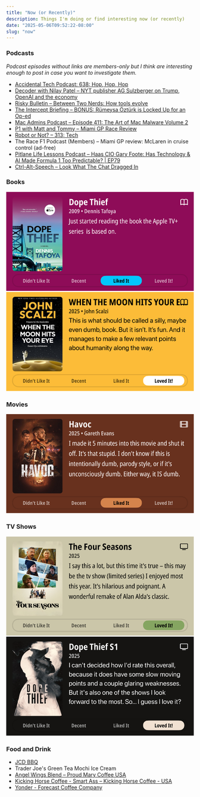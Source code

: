 ```yaml
---
title: "Now (or Recently)"
description: Things I'm doing or find interesting now (or recently)
date: "2025-05-06T09:52:22-08:00"
slug: "now"
---
```


### Podcasts

*Podcast episodes without links are members-only but I think are interesting enough to post in case you want to investigate them.*

- [Accidental Tech Podcast: 638: Hop, Hop, Hop](https://atp.fm/638)
- [Decoder with Nilay Patel – NYT publisher AG Sulzberger on Trump, OpenAI and the economy](https://overcast.fm/+QLduCwnH8)
- [Risky Bulletin – Between Two Nerds: How tools evolve](https://overcast.fm/+5Sl8jPRm0)
- [The Intercept Briefing – BONUS: Rümeysa Öztürk is Locked Up for an Op-ed](https://overcast.fm/+2EOrlMYk0)
- [Mac Admins Podcast – Episode 411: The Art of Mac Malware Volume 2](https://overcast.fm/+OG8zIayI0)
- [P1 with Matt and Tommy – Miami GP Race Review](https://overcast.fm/+_U3r6Wk2o)
- [Robot or Not? – 313: Tech](https://overcast.fm/+Ep2Smt5NA)
- The Race F1 Podcast (Members) – Miami GP review: McLaren in cruise control (ad-free)
- [Pitlane Life Lessons Podcast – Haas CIO Gary Foote: Has Technology & AI Made Formula 1 Too Predictable? | EP79](https://overcast.fm/+pr7O70fzw)
- [Ctrl-Alt-Speech – Look What The Chat Dragged In](https://overcast.fm/+BHRYGrfWhs)

### Books

[<span hidden>Dope Thief • 2009 • Dennis Tafoya Just started reading the book the Apple TV+ series is based on. • Liked It</span>
![Dope Thief • 2009 • Dennis Tafoya Just started reading the book the Apple TV+ series is based on. • Liked It](../../assets/images/posts/PngImage40Bd9F28480-review-625a28b3-ad34-42d4-bcc1-410daf6cb486.png)](/images/posts/PngImage40Bd9F28480-review-625a28b3-ad34-42d4-bcc1-410daf6cb486.jpg)
[<span hidden>When the Moon Hits Your Eye • 2025 • John Scalzi This is what should be called a silly, maybe even dumb, book. But it isn't. It's fun. And it manages to make a few relevant points about humanity along the way. • Loved It!</span>
![When the Moon Hits Your Eye • 2025 • John Scalzi This is what should be called a silly, maybe even dumb, book. But it isn't. It's fun. And it manages to make a few relevant points about humanity along the way. • Loved It!](../../assets/images/posts/PngImage478AB806140-review-c6ab51ae-7a02-4f74-b2df-dc93d7044ffe.png)](/images/posts/PngImage478AB806140-review-c6ab51ae-7a02-4f74-b2df-dc93d7044ffe.jpg)

### Movies

[<span hidden>Havoc • 2025 • Gareth Evans • I made it 5 minutes into this movie and shut it off. It's that stupid. I don't know if this is intentionally dumb, parody style, or if it's unconsciously dumb. Either way, it IS dumb. • Didn't Like It</span>
![Havoc • 2025 • Gareth Evans • I made it 5 minutes into this movie and shut it off. It's that stupid. I don't know if this is intentionally dumb, parody style, or if it's unconsciously dumb. Either way, it IS dumb. • Didn't Like It](../../assets/images/posts/PngImage4Dfe875FA10-review-32855506-9d88-42ca-b103-16d3720538ae.png)](/images/posts/PngImage4Dfe875FA10-review-32855506-9d88-42ca-b103-16d3720538ae.jpg)

### TV Shows

[<span hidden>The Four Seasons • 2025 • I say this a lot, but this time it's true - this may be the tv show (limited series) I enjoyed most this year. It's hilarious and poignant. A wonderful remake of Alan Alda's classic. • Loved It!</span>
![The Four Seasons • 2025 • I say this a lot, but this time it's true - this may be the tv show (limited series) I enjoyed most this year. It's hilarious and poignant. A wonderful remake of Alan Alda's classic. • Loved It!](../../assets/images/posts/PngImage4AdaA81BB80-review-bd8dd383-666c-455d-924d-c68ef4d41912.png)](/images/posts/PngImage4AdaA81BB80-review-bd8dd383-666c-455d-924d-c68ef4d41912.jpg)
[<span hidden>Dope Thief S1 • 2025 • I can't decided how l'd rate this overall, because it does have some slow moving points and a couple glaring weaknesses. But it's also one of the shows I look forward to the most. So... I guess I love it? • Loved It!</span>
![Dope Thief S1 • 2025 • I can't decided how l'd rate this overall, because it does have some slow moving points and a couple glaring weaknesses. But it's also one of the shows I look forward to the most. So... I guess I love it? • Loved It!](../../assets/images/posts/PngImage46C597C18A0-review-3be13a87-0e74-4863-ac6b-4ef5137449f6.png)](/images/posts/PngImage46C597C18A0-review-3be13a87-0e74-4863-ac6b-4ef5137449f6.jpg)

### Food and Drink

- [JCD BBQ](https://www.jcdbbq.com/)
- Trader Joe's Green Tea Mochi Ice Cream
- [Angel Wings Blend – Proud Mary Coffee USA](https://proudmarycoffee.com/collections/all-coffee/products/angel-wings)
- [Kicking Horse Coffee - Smart Ass – Kicking Horse Coffee - USA](https://kickinghorsecoffee.com/collections/coffee/products/smart-ass-coffee)
- [Yonder - Forecast Coffee Company](https://forecastcoffeecompany.com/product/yonder/)

